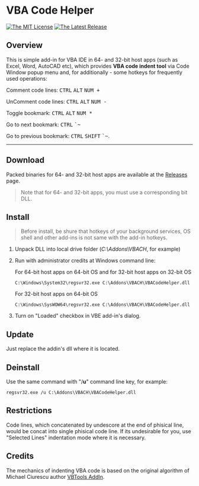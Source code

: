 VBA Code Helper
===============

[![The MIT License](https://img.shields.io/badge/license-MIT-orange.svg?style=flat-square)](http://opensource.org/licenses/MIT)
[![The Latest Release](https://img.shields.io/badge/release-v1.0.2-blue.svg?style=flat-square)](https://github.com/osevoso/VBACodeHelper/releases/tag/v1.0.2)

Overview
--------

This is simple add-in for VBA IDE in 64- and 32-bit host apps (such as Excel, Word, AutoCAD etc), which provides **VBA code indent tool** via Сode Window popup menu and, for additionally - some hotkeys for frequently used operations:

Сomment code lines: <kbd>CTRL</kbd> <kbd>ALT</kbd> <kbd>NUM +</kbd>

UnComment code lines: <kbd>CTRL</kbd> <kbd>ALT</kbd> <kbd>NUM -</kbd>

Toggle bookmark: <kbd>CTRL</kbd> <kbd>ALT</kbd> <kbd>NUM *</kbd>

Go to next bookmark: <kbd>CTRL</kbd> <kbd>`~</kbd>

Go to previous bookmark: <kbd>CTRL</kbd> <kbd>SHIFT</kbd> <kbd>`~</kbd>.

---

Download
--------

Packed binaries for 64- and 32-bit host apps are available at the [Releases][1] page.

>Note that for 64- and 32-bit apps, you must use a corresponding bit DLL.

Install
--------

>Before install, be shure that hotkeys of your background services, OS shell and other add-ins is not same with the add-in hotkeys.

1.  Unpack DLL into local drive folder (*C:\Addons\VBACH*, for example)

2.  Run with administrator credits at Windows command line: 

    For 64-bit host apps on 64-bit OS and for 32-bit host apps on 32-bit OS

        C:\Windows\System32\regsvr32.exe C:\Addons\VBACH\VBACodeHelper.dll

    For 32-bit host apps on 64-bit OS

        C:\Windows\SysWOW64\regsvr32.exe C:\Addons\VBACH\VBACodeHelper.dll

3.  Turn on "Loaded" checkbox in VBE add-in's dialog.

Update
--------

Just replace the addin's dll where it is located.

Deinstall
--------

Use the same command with "/**u**" command line key, for example: 

    regsvr32.exe /u C:\Addons\VBACH\VBACodeHelper.dll
    
Restrictions
---------

Code lines, which concatenated by undescore at the end of phisical line, would be concat into single phisical code line. 
If its undesirable for you, use "Selected Lines" indentation mode where it is necessary.    

Credits 
--------

The mechanics of indenting VBA code is based on the original algorithm of Michael Ciurescu author [VBTools AddIn][2].

[1]: https://github.com/osevoso/VBACodeHelper/releases/
[2]: http://www.vbforums.com/showthread.php?479449-VBTools-AddIn-Auto-indent-VB-code-!
